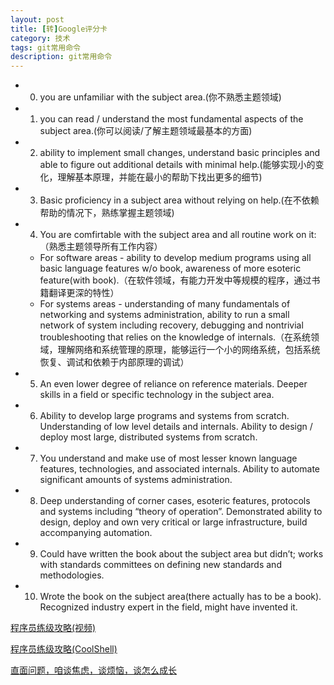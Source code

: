 ```yaml
---
layout: post
title: [转]Google评分卡
category: 技术
tags: git常用命令
description: git常用命令
---
```


- 0. you are unfamiliar with the subject area.(你不熟悉主题领域)

- 1. you can read / understand the most fundamental aspects of the subject area.(你可以阅读/了解主题领域最基本的方面)

- 2. ability to implement small changes, understand basic principles and able to figure out additional details with minimal help.(能够实现小的变化，理解基本原理，并能在最小的帮助下找出更多的细节)

- 3. Basic proficiency in a subject area without relying on help.(在不依赖帮助的情况下，熟练掌握主题领域)

- 4. You are comfirtable with the subject area and all routine work on it:（熟悉主题领导所有工作内容）
    - For software areas - ability to develop medium programs using all basic language features w/o book, awareness of more esoteric feature(with book).（在软件领域，有能力开发中等规模的程序，通过书籍翻译更深的特性）
    - For systems areas - understanding of many fundamentals of networking and systems administration, ability to run a small network of system including recovery, debugging and nontrivial troubleshooting that relies on the knowledge of internals.（在系统领域，理解网络和系统管理的原理，能够运行一个小的网络系统，包括系统恢复、调试和依赖于内部原理的调试）

- 5. An even lower degree of reliance on reference materials. Deeper skills in a field or specific technology in the subject area.

- 6. Ability to develop large programs and systems from scratch. Understanding of low level details and internals. Ability to design / deploy most large, distributed systems from scratch.

- 7. You understand and make use of most lesser known language features, technologies, and associated internals. Ability to automate significant amounts of systems administration.

- 8. Deep understanding of corner cases, esoteric features, protocols and systems including “theory of operation”. Demonstrated ability to design, deploy and own very critical or large infrastructure, build accompanying automation.

- 9. Could have written the book about the subject area but didn’t; works with standards committees on defining new standards and methodologies.

- 10. Wrote the book on the subject area(there actually has to be a book). Recognized industry expert in the field, might have invented it.





[程序员练级攻略(视频)](https://www.bilibili.com/video/BV1cE411J7HD)

[程序员练级攻略(CoolShell)](https://coolshell.cn/articles/4990.html)

[直面问题，咱谈焦虑，谈烦恼，谈怎么成长](https://www.bilibili.com/video/BV1C7411F7x3)